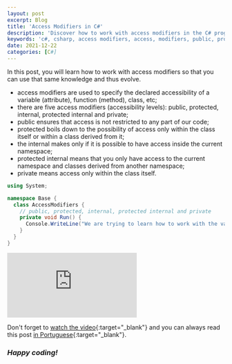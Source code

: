 ```yaml
---
layout: post
excerpt: Blog
title: 'Access Modifiers in C#'
description: 'Discover how to work with access modifiers in the C# programming language. Get answers to your questions with the theory and examples presented.'
keywords: 'c#, csharp, access modifiers, access, modifiers, public, protected, internal, protected internal, private, post'
date: 2021-12-22
categories: [C#]
---
```


In this post, you will learn how to work with access modifiers so that you can use that same knowledge and thus evolve.

- access modifiers are used to specify the declared accessibility of a variable (attribute), function (method), class, etc;
- there are five access modifiers (accessibility levels): public, protected, internal, protected internal and private;
- public ensures that access is not restricted to any part of our code;
- protected boils down to the possibility of access only within the class itself or within a class derived from it;
- the internal makes only if it is possible to have access inside the current namespace;
- protected internal means that you only have access to the current namespace and classes derived from another namespace;
- private means access only within the class itself.

```csharp
using System;

namespace Base {
  class AccessModifiers {
    // public, protected, internal, protected internal and private
    private void Run() {
      Console.WriteLine("We are trying to learn how to work with the various access modifiers.");
    }
  }
}
```

<div class="video-container">
  <iframe src="https://www.youtube.com/embed/Uz-wyfqr9yU" frameborder="0" allowfullscreen></iframe>
</div>

Don't forget to [watch the video](https://youtu.be/Uz-wyfqr9yU){:target="\_blank"} and you can always read this post [in Portuguese](https://caffeinealgorithm.com/blog/20211222/modificadores-de-acesso-em-csharp/){:target="\_blank"}.

### _Happy coding!_
